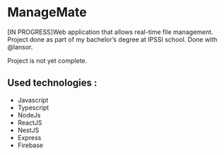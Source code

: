 # ManageMate
[IN PROGRESS]Web application that allows real-time file management. Project done as part of my bachelor’s degree at IPSSI school. Done with @lansor.

Project is not yet complete.

## Used technologies :

- Javascript
- Typescript
- NodeJs
- ReactJS
- NestJS
- Express
- Firebase
